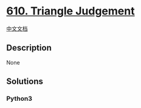# [610. Triangle Judgement](https://leetcode.com/problems/triangle-judgement)

[中文文档](/leetcode/0600-0699/0610.Triangle%20Judgement/README.md)

## Description

None

## Solutions

<!-- tabs:start -->

### **Python3**

```python

```

<!-- tabs:end -->
